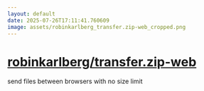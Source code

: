 ```yaml
---
layout: default
date: 2025-07-26T17:11:41.760609
image: assets/robinkarlberg_transfer.zip-web_cropped.png
---
```


# [robinkarlberg/transfer.zip-web](https://github.com/robinkarlberg/transfer.zip-web)

send files between browsers with no size limit
